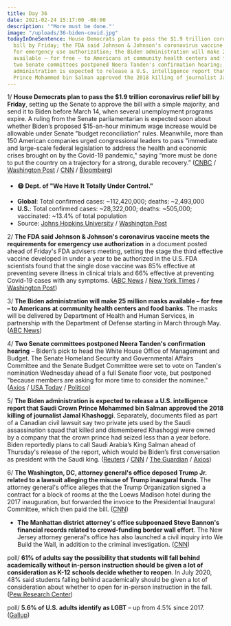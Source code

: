 ```yaml
---
title: Day 36
date: 2021-02-24 15:17:00 -08:00
description: '"More must be done."'
image: "/uploads/36-biden-covid.jpg"
todayInOneSentence: House Democrats plan to pass the $1.9 trillion coronavirus relief
  bill by Friday; the FDA said Johnson & Johnson's coronavirus vaccine meets the requirements
  for emergency use authorization; the Biden administration will make 25 million masks
  available – for free – to Americans at community health centers and food banks;
  two Senate committees postponed Neera Tanden's confirmation hearing; and the Biden
  administration is expected to release a U.S. intelligence report that Saudi Crown
  Prince Mohammed bin Salman approved the 2018 killing of journalist Jamal Khashoggi.
---
```


1/ **House Democrats plan to pass the $1.9 trillion coronavirus relief bill by Friday**, setting up the Senate to approve the bill with a simple majority, and send it to Biden before March 14, when several unemployment programs expire. A ruling from the Senate parliamentarian is expected soon about whether Biden’s proposed $15-an-hour minimum wage increase would be allowable under Senate "budget reconciliation" rules.  Meanwhile, more than 150 American companies urged congressional leaders to pass "immediate and large-scale federal legislation to address the health and economic crises brought on by the Covid-19 pandemic," saying “more must be done to put the country on a trajectory for a strong, durable recovery.” ([CNBC](https://www.cnbc.com/2021/02/24/house-democrats-aim-to-pass-1point9-trillion-covid-relief-bill-on-friday.html) / [Washington Post](https://www.washingtonpost.com/us-policy/2021/02/24/biden-stimulus-covid-relief-minimum-wage/) / [CNN](https://www.cnn.com/2021/02/24/politics/business-leaders-biden-covid-plan/index.html) / [Bloomberg](https://www.bloomberg.com/news/articles/2021-02-24/more-than-150-executives-back-biden-1-9-trillion-stimulus-plan?sref=MIBMEEoj))


* #### 😷 Dept. of "We Have It Totally Under Control."
* **Global**: Total confirmed cases: \~112,420,000; deaths: \~2,493,000
* **U.S.**: Total confirmed cases: \~28,322,000; deaths: \~505,000; vaccinated: \~13.4% of total population
* Source: [Johns Hopkins University](https://coronavirus.jhu.edu/map.html) / [Washington Post](https://www.washingtonpost.com/graphics/2020/health/covid-vaccine-states-distribution-doses/)

2/ **The FDA said Johnson & Johnson's coronavirus vaccine meets the requirements for emergency use authorization** in a document posted ahead of Friday's FDA advisers meeting, setting the stage the third effective vaccine developed in under a year to be authorized in the U.S. FDA scientists found that the single dose vaccine was 85% effective at preventing severe illness in clinical trials and 66% effective at preventing Covid-19 cases with any symptoms. ([ABC News](https://abcnews.go.com/Politics/single-dose-johnson-johnson-vaccine-effective-variants-data/story?id=76084549) / [New York Times](https://www.nytimes.com/2021/02/24/science/johnson-johnson-covid-vaccine.html) / [Washington Post](https://www.washingtonpost.com/health/2021/02/24/johnson-and-johnson-vaccine/))

3/ **The Biden administration will make 25 million masks available – for free – to Americans at community health centers and food banks**. The masks will be delivered by Department of Health and Human Services, in partnership with the Department of Defense starting in March through May. ([ABC News](https://abcnews.go.com/Politics/biden-make-25-million-masks-community-health-centers/story?id=76088091))

4/ **Two Senate committees postponed Neera Tanden's confirmation hearing** – Biden’s pick to head the White House Office of Management and Budget. The Senate Homeland Security and Governmental Affairs Committee and the Senate Budget Committee were set to vote on Tanden's nomination Wednesday ahead of a full Senate floor vote, but postponed "because members are asking for more time to consider the nominee." ([Axios](https://www.axios.com/neera-tanden-omb-hearing-postponed-bb36615a-e448-46a0-92b8-dffd27b73a3e.html) / [USA Today](https://www.usatoday.com/story/news/politics/2021/02/24/votes-neera-tanden-bidens-pick-budget-chief-postponed/4573085001/) / [Politico](https://www.politico.com/news/2021/02/24/neera-tanden-committee-vote-postponed-471321))

5/ **The Biden administration is expected to release a U.S. intelligence report that Saudi Crown Prince Mohammed bin Salman approved the 2018 killing of journalist Jamal Khashoggi**. Separately, documents filed as part of a Canadian civil lawsuit say two private jets used by the Saudi assassination squad that killed and dismembered Khashoggi were owned by a company that the crown prince had seized less than a year before. Biden reportedly plans to call Saudi Arabia’s King Salman ahead of Thursday's release of the report, which would be Biden’s first conversation as president with the Saudi king. ([Reuters](https://www.reuters.com/article/us-usa-saudi-biden-idUSKBN2AO2HL) / [CNN](https://www.cnn.com/2021/02/24/politics/saudi-top-secret-documents-khashoggi-bin-salman/index.html) / [The Guardian](https://www.theguardian.com/world/2021/feb/24/jamal-khashoggi-murder-us-report-saudi-arabia-mbs-king-salman-complicit) / [Axios](https://www.axios.com/biden-saudi-king-khashoggi-report-29272e86-a315-4d54-b37d-3a4183d178c4.html))

6/ **The Washington, DC, attorney general's office deposed Trump Jr. related to a lawsuit alleging the misuse of Trump inaugural funds**. The attorney general's office alleges that the Trump Organization signed a contract for a block of rooms at the the Loews Madison hotel during the 2017 inauguration, but forwarded the invoice to the Presidential Inaugural Committee, which then paid the bill. ([CNN](https://www.cnn.com/2021/02/24/politics/donald-trump-jr-deposition/index.html))

* **The Manhattan district attorney's office subpoenaed Steve Bannon's financial records related to crowd-funding border wall effort**. The New Jersey attorney general's office has also launched a civil inquiry into We Build the Wall, in addition to the criminal investigation. ([CNN](https://www.cnn.com/2021/02/24/politics/bannon-investigation-gains-steam/index.html))

poll/ **61% of adults say the possibility that students will fall behind academically without in-person instruction should be given a lot of consideration as K-12 schools decide whether to reopen**. In July 2020, 48% said students falling behind academically should be given a lot of consideration about whether to open for in-person instruction in the fall. ([Pew Research Center](https://www.pewresearch.org/fact-tank/2021/02/24/more-americans-now-say-academic-concerns-should-be-a-top-factor-in-deciding-to-reopen-k-12-schools/))

poll/ **5.6% of U.S. adults identify as LGBT** – up from 4.5% since 2017. ([Gallup](https://news.gallup.com/poll/329708/lgbt-identification-rises-latest-estimate.aspx))
